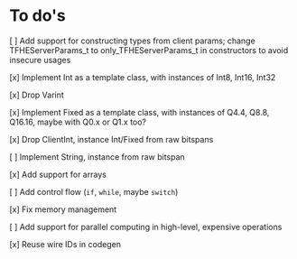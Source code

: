 To do's
=======

[ ] Add support for constructing types from client params; change TFHEServerParams_t to only_TFHEServerParams_t in constructors to avoid insecure usages

[x] Implement Int as a template class, with instances of Int8, Int16, Int32

[x] Drop Varint

[x] Implement Fixed as a template class, with instances of Q4.4, Q8.8, Q16.16, maybe with Q0.x or Q1.x too?

[x] Drop ClientInt, instance Int/Fixed from raw bitspans

[ ] Implement String, instance from raw bitspan

[x] Add support for arrays

[ ] Add control flow (`if`, `while`, maybe `switch`)

[x] Fix memory management

[ ] Add support for parallel computing in high-level, expensive operations

[x] Reuse wire IDs in codegen
